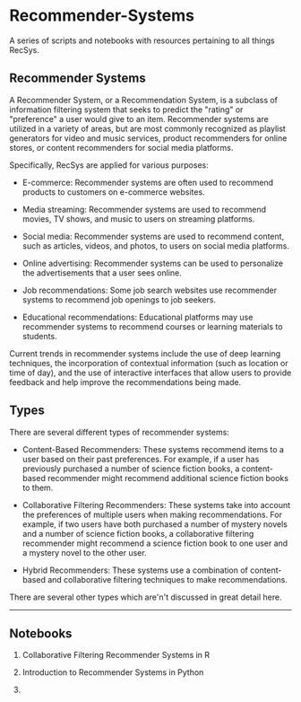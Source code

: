 # Recommender-Systems

A series of scripts and notebooks with resources pertaining to all things RecSys. 

## Recommender Systems

A Recommender System, or a Recommendation System, is a subclass of information filtering system that seeks to predict the "rating" or "preference" a user would give to an item. Recommender systems are utilized in a variety of areas, but are most commonly recognized as playlist generators for video and music services, product recommenders for online stores, or content recommenders for social media platforms.

Specifically, RecSys are applied for various purposes:

- E-commerce: Recommender systems are often used to recommend products to customers on e-commerce websites.

- Media streaming: Recommender systems are used to recommend movies, TV shows, and music to users on streaming platforms.

- Social media: Recommender systems are used to recommend content, such as articles, videos, and photos, to users on social media platforms.

- Online advertising: Recommender systems can be used to personalize the advertisements that a user sees online.

- Job recommendations: Some job search websites use recommender systems to recommend job openings to job seekers.

- Educational recommendations: Educational platforms may use recommender systems to recommend courses or learning materials to students.

Current trends in recommender systems include the use of deep learning techniques, the incorporation of contextual information (such as location or time of day), and the use of interactive interfaces that allow users to provide feedback and help improve the recommendations being made.

## Types

There are several different types of recommender systems:

- Content-Based Recommenders: These systems recommend items to a user based on their past preferences. For example, if a user has previously purchased a number of science fiction books, a content-based recommender might recommend additional science fiction books to them.

- Collaborative Filtering Recommenders: These systems take into account the preferences of multiple users when making recommendations. For example, if two users have both purchased a number of mystery novels and a number of science fiction books, a collaborative filtering recommender might recommend a science fiction book to one user and a mystery novel to the other user.

- Hybrid Recommenders: These systems use a combination of content-based and collaborative filtering techniques to make recommendations.

There are several other types which are'n't discussed in great detail here. 



***
## Notebooks

1. Collaborative Filtering Recommender Systems in R 

2. Introduction to Recommender Systems in Python

3. 


